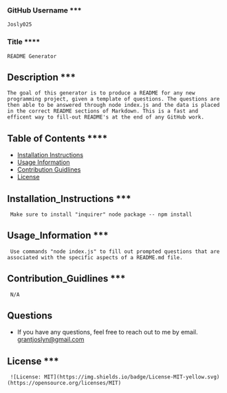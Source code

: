### GitHub Username \*\*\*

    Josly025

### Title \*\*\*\*

    README Generator

## Description \*\*\*

    The goal of this generator is to produce a README for any new programming project, given a template of questions. The questions are then able to be answered through node index.js and the data is placed in the correct README sections of Markdown. This is a fast and efficent way to fill-out README's at the end of any GitHub work.

## Table of Contents \*\*\*\*

- [Installation Instructions](##Installation_Instructions)
- [Usage Information](##Usage_Information)
- [Contribution Guidlines](##Contribution_Guidlines)
- [License](##License)

## Installation_Instructions \*\*\*

     Make sure to install "inquirer" node package -- npm install

## Usage_Information \*\*\*

     Use commands "node index.js" to fill out prompted questions that are associated with the specific aspects of a README.md file.

## Contribution_Guidlines \*\*\*

     N/A

## Questions

- If you have any questions, feel free to reach out to me by email.
  grantjoslyn@gmail.com

## License \*\*\*

     ![License: MIT](https://img.shields.io/badge/License-MIT-yellow.svg)(https://opensource.org/licenses/MIT)
